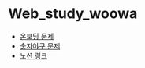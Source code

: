 # Web_study_woowa
<ul>
<li> <a href="https://github.com/woowacourse-precourse/javascript-onboarding" target="_blank"> 온보딩 문제</a> </li>
<li>  <a href="https://github.com/woowacourse-precourse/javascript-baseball" target="_blank"> 숫자야구 문제</a> </li>
<li>  <a href="https://locrian-sneezeweed-244.notion.site/a353fea28467455bac5f65543c66d54c" target ="_blank"> 노션 링크</a> </li>
</ul>
